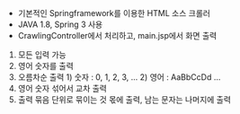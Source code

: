  
 - 기본적인 Springframework를 이용한 HTML 소스 크롤러
 - JAVA 1.8, Spring 3 사용
 - CrawlingController에서 처리하고, main.jsp에서 화면 출력
 
  1. 모든 입력 가능
  2. 영어 숫자를 출력
  3. 오름차순 출력
    1) 숫자 : 0, 1, 2, 3, ...
    2) 영어 : AaBbCcDd ...
  4. 영어 숫자 섞어서 교차 출력
  5. 출력 묶음 단위로 묶이는 것 몫에 출력, 남는 문자는 나머지에 출력